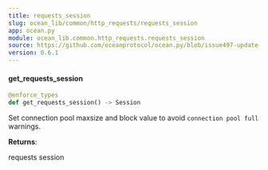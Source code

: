 ```yaml
---
title: requests_session
slug: ocean_lib/common/http_requests/requests_session
app: ocean.py
module: ocean_lib.common.http_requests.requests_session
source: https://github.com/oceanprotocol/ocean.py/blob/issue497-update-docs/ocean_lib/common/http_requests/requests_session.py
version: 0.6.1
---
```

#### get\_requests\_session

```python
@enforce_types
def get_requests_session() -> Session
```

Set connection pool maxsize and block value to avoid `connection pool full` warnings.

**Returns**:

requests session


